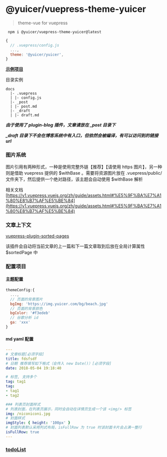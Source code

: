 # @yuicer/vuepress-theme-yuicer

> theme-vue for vuepress

```shell
 npm i @yuicer/vuepress-theme-yuicer@latest
```

```js
{
  // .vuepress/config.js
  ...,
  theme: '@yuicer/yuicer',
}
```

**[示例项目](https://github.com/yuicer/blog)**

目录实例

```
docs
  |- .vuepress
  | |- config.js
  |- _post
  | |- post.md
  |- _draft
  | |- draft.md
```

**_由于使用了 plugin-blog 插件，文章请放在 \_post 目录下_**

**_\_draft 目录下不会在博客系统中有入口，但依然会被编译，有可以访问到的链接 url_**

### 图片系统

图片引用有两种形式，一种是使用完整外链【推荐】【请使用 https 图片】，另一种则是借助 vuepress 提供的 $withBase 。需要将资源图片放在 .vuepress/public/ 文件夹下，然后提供一个绝对路径，该主题会自动使用 $withBase 解析

相关文档 [https://v1.vuepress.vuejs.org/zh/guide/assets.html#%E5%9F%BA%E7%A1%80%E8%B7%AF%E5%BE%84](https://v1.vuepress.vuejs.org/zh/guide/assets.html#%E5%9F%BA%E7%A1%80%E8%B7%AF%E5%BE%84)

### 文章上下文

[vuepress-plugin-sorted-pages](../vuepress-plugin-sorted-pages/README.md)

该插件会自动将当前文章的上一篇和下一篇文章取到后放在全局计算属性 $sortedPage 中

### 配置项目

#### 主题配置

```js
themeConfig:{
  ...,
  // 页面的背景图片
  bgImg: 'https://img.yuicer.com/bg/beach.jpg'
  // 页面的背景颜色
  bgColor: '#f3edeb'
  // 谷歌分析 id
  ga: 'xxx'
}
```

#### md yaml 配置

```yaml
---
# 文章标题[必须字段]
title: fdsfsdf
# 日期 推荐填写如下格式（会传入 new Date()）[必须字段]
date: 2018-05-04 19:18:40

# 标签, 支持多个
tag: tag1
tag:
- tag1
- tag2

### 列表页封面样式
# 列表封面，在列表页展示，同时会自动在详情页生成一个该 <img/> 标签
img: /niconiconi.jpg
# 封面样式
imgStyle: { height: '100px' }
# 封面列表默认采用列式布局，isFullRow 为 true 时该封面卡片会占满一整行
isFullRow: true
---

```

### [todoList](./TODO.md)
